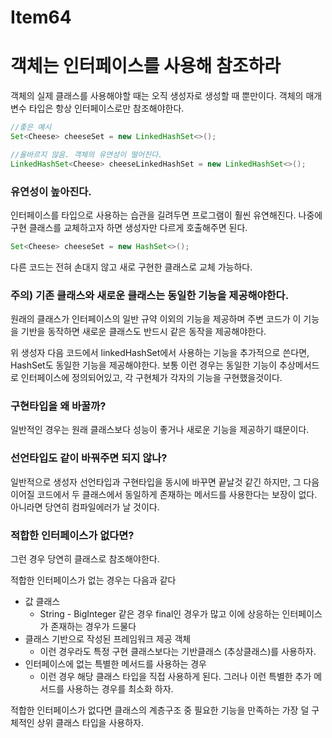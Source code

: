 # Item64

# 객체는 인터페이스를 사용해 참조하라

객체의 실제 클래스를 사용해야할 때는 오직 생성자로 생성할 때 뿐만이다. 객체의 매개변수 타입은 항상 인터페이스로만 참조해야한다.

```java
//좋은 예시
Set<Cheese> cheeseSet = new LinkedHashSet<>();

//올바르지 않음. 객체의 유연성이 떨어진다.
LinkedHashSet<Cheese> cheeseLinkedHashSet = new LinkedHashSet<>();
```

### 유연성이 높아진다.

인터페이스를 타입으로 사용하는 습관을 길려두면 프로그램이 훨씬 유연해진다. 나중에 구현 클래스를 교체하고자 하면 생성자만 다르게 호출해주면 된다.

```java
Set<Cheese> cheeseSet = new HashSet<>();
```

다른 코드는 전혀 손대지 않고 새로 구현한 클래스로 교체 가능하다. 

### 주의) 기존 클래스와 새로운 클래스는 동일한 기능을 제공해야한다.

원래의 클래스가 인터페이스의 일반 규약 이외의 기능을 제공하며 주변 코드가 이 기능을 기반을 동작하면 새로운 클래스도 반드시 같은 동작을 제공해야한다.

위 생성자 다음 코드에서 linkedHashSet에서 사용하는 기능을 추가적으로 쓴다면, HashSet도 동일한 기능을 제공해야한다. 보통 이런 경우는 동일한 기능이 추상메서드로 인터페이스에 정의되어있고, 각 구현체가 각자의 기능을 구현했을것이다.

### 구현타입을 왜 바꿀까?

일반적인 경우는 원래 클래스보다 성능이 좋거나 새로운 기능을 제공하기 떄문이다. 

### 선언타입도 같이 바꿔주면 되지 않나?

일반적으로 생성자 선언타입과 구현타입을 동시에 바꾸면 끝날것 같긴 하지만, 그 다음 이어질 코드에서 두 클래스에서 동일하게 존재하는 메서드를 사용한다는 보장이 없다. 아니라면 당연히 컴파일에러가 날 것이다.

### 적합한 인터페이스가 없다면?

그런 경우 당연히 클래스로 참조해야한다.

적합한 인터페이스가 없는 경우는 다음과 같다

- 값 클래스
    - String - BigInteger 같은 경우 final인 경우가 많고 이에 상응하는 인터페이스가 존재하는 경우가 드물다
- 클래스 기반으로 작성된 프레임워크 제공 객체
    - 이런 경우라도 특정 구현 클래스보다는 기반클래스 (추상클래스)를 사용하자.
- 인터페이스에 없는 특별한 메서드를 사용하는 경우
    - 이런 경우 해당 클래스 타입을 직접 사용하게 된다. 그러나 이런 특별한 추가 메서드를 사용하는 경우를 최소화 하자.

적합한 인터페이스가 없다면 클래스의 계층구조 중 필요한 기능을 만족하는 가장 덜 구체적인 상위 클래스 타입을 사용하자.
